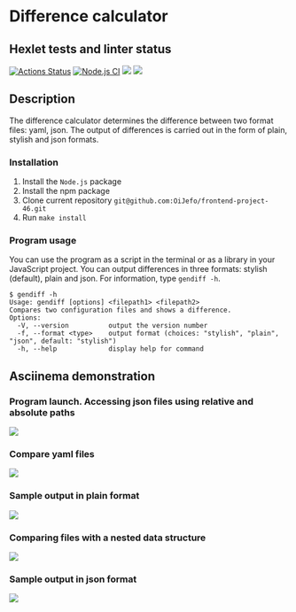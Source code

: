 # Difference calculator

## Hexlet tests and linter status
[![Actions Status](https://github.com/OiJefo/frontend-project-46/workflows/hexlet-check/badge.svg)](https://github.com/OiJefo/frontend-project-46/actions) [![Node.js CI](https://github.com/OiJefo/frontend-project-46/actions/workflows/node.js.yml/badge.svg)](https://github.com/OiJefo/frontend-project-46/actions/workflows/node.js.yml) <a href="https://codeclimate.com/github/OiJefo/frontend-project-46/maintainability"><img src="https://api.codeclimate.com/v1/badges/685715ab3db12a707c6f/maintainability" /></a> <a href="https://codeclimate.com/github/OiJefo/frontend-project-46/test_coverage"><img src="https://api.codeclimate.com/v1/badges/685715ab3db12a707c6f/test_coverage" /></a>

## Description
The difference calculator determines the difference between two format files: yaml, json. The output of differences is carried out in the form of plain, stylish and json formats.

### Installation
1. Install the ```Node.js``` package
2. Install the npm package
3. Clone current repository ```git@github.com:OiJefo/frontend-project-46.git```
4. Run ```make install```

### Program usage
You can use the program as a script in the terminal or as a library in your JavaScript project. You can output differences in three formats: stylish (default), plain and json. For information, type ```gendiff -h```.

```shell
$ gendiff -h
Usage: gendiff [options] <filepath1> <filepath2>
Compares two configuration files and shows a difference.
Options:
  -V, --version          output the version number
  -f, --format <type>    output format (choices: "stylish", "plain", "json", default: "stylish")
  -h, --help             display help for command
```

## Asciinema demonstration

### Program launch. Accessing json files using relative and absolute paths
<a href="https://asciinema.org/a/059aPwkLRvOlNTf9z9dbAEMWS" target="_blank"><img src="https://asciinema.org/a/059aPwkLRvOlNTf9z9dbAEMWS.svg" /></a>

### Compare yaml files
<a href="https://asciinema.org/a/LXD11rE8ohn2OWLNnFDeM36pk" target="_blank"><img src="https://asciinema.org/a/LXD11rE8ohn2OWLNnFDeM36pk.svg" /></a>

### Sample output in plain format
<a href="https://asciinema.org/a/diJnsOPweCGEvDl1cCNc2QmtO" target="_blank"><img src="https://asciinema.org/a/diJnsOPweCGEvDl1cCNc2QmtO.svg" /></a>

### Comparing files with a nested data structure
<a href="https://asciinema.org/a/2GchvUcB91YUpVLOFCYzIxMH8" target="_blank"><img src="https://asciinema.org/a/2GchvUcB91YUpVLOFCYzIxMH8.svg" /></a>

### Sample output in json format
<a href="https://asciinema.org/a/bghvW8mHYaRddCM9pNoHdJSzL" target="_blank"><img src="https://asciinema.org/a/bghvW8mHYaRddCM9pNoHdJSzL.svg" /></a>